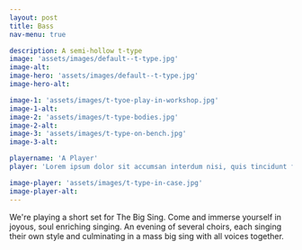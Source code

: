```yaml
---
layout: post
title: Bass
nav-menu: true

description: A semi-hollow t-type
image: 'assets/images/default--t-type.jpg'
image-alt: 
image-hero: 'assets/images/default--t-type.jpg'
image-hero-alt:

image-1: 'assets/images/t-tyoe-play-in-workshop.jpg'
image-1-alt:
image-2: 'assets/images/t-type-bodies.jpg'
image-2-alt:
image-3: 'assets/images/t-type-on-bench.jpg'
image-3-alt:

playername: 'A Player'
player: 'Lorem ipsum dolor sit accumsan interdum nisi, quis tincidunt felis sagittis eget. tempus euismod. Vestibulum ante ipsum primis in faucibus vestibulum. Blandit adipiscing eu felis iaculis volutpat ac adipiscing accumsan eu faucibus. Integer ac pellentesque praesent tincidunt felis sagittis eget. tempus euismod.'

image-player: 'assets/images/t-type-in-case.jpg'
image-player-alt:
---
```


We're playing a short set for The Big Sing. Come and immerse yourself in joyous, soul enriching singing. An evening of several choirs, each singing their own style and culminating in a mass big sing with all voices together. 